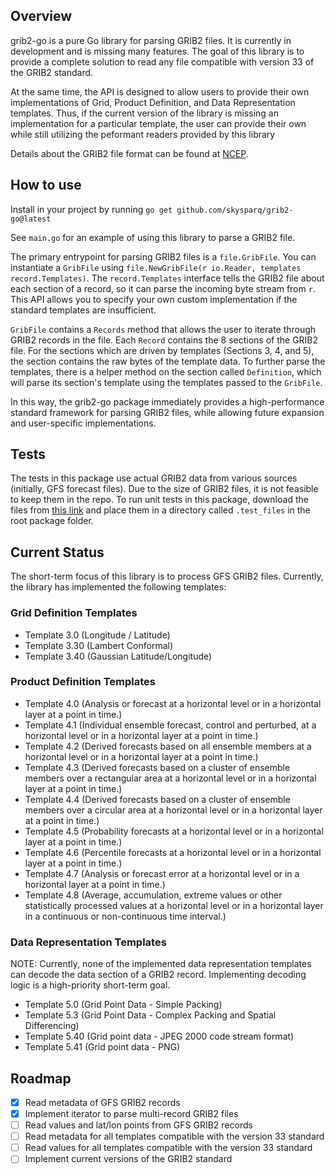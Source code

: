 ## Overview

grib2-go is a pure Go library for parsing GRIB2 files. It is currently in development and is missing many features. The goal of this library is to provide a complete solution to read any file compatible with version 33 of the GRIB2 standard.

At the same time, the API is designed to allow users to provide their own implementations of Grid, Product Definition, and Data Representation templates. Thus, if the current version of the library is missing an implementation for a particular template, the user can provide their own while still utilizing the peformant readers provided by this library

Details about the GRIB2 file format can be found at [NCEP](https://www.nco.ncep.noaa.gov/pmb/docs/grib2/grib2_doc/).

## How to use

Install in your project by running `go get github.com/skysparq/grib2-go@latest`

See `main.go` for an example of using this library to parse a GRIB2 file.

The primary entrypoint for parsing GRIB2 files is a `file.GribFile`. You can instantiate a `GribFile` using `file.NewGribFile(r io.Reader, templates record.Templates)`. The `record.Templates` interface tells the GRIB2 file about each section of a record, so it can parse the incoming byte stream from `r`. This API allows you to specify your own custom implementation if the standard templates are insufficient.

`GribFile` contains a `Records` method that allows the user to iterate through GRIB2 records in the file. Each `Record` contains the 8 sections of the GRIB2 file. For the sections which are driven by templates (Sections 3, 4, and 5), the section contains the raw bytes of the template data. To further parse the templates, there is a helper method on the section called `Definition`, which will parse its section's template using the templates passed to the `GribFile`.

In this way, the grib2-go package immediately provides a high-performance standard framework for parsing GRIB2 files, while allowing future expansion and user-specific implementations.

## Tests

The tests in this package use actual GRIB2 data from various sources (initially, GFS forecast files). Due to the size of GRIB2 files, it is not feasible to keep them in the repo. To run unit tests in this package, download the files from [this link](https://drive.google.com/file/d/1qXFrMPeNCaR7bXzndTsRgKWYMCUL6rgO/view?usp=sharing) and place them in a directory called `.test_files` in the root package folder.

## Current Status

The short-term focus of this library is to process GFS GRIB2 files. Currently, the library has implemented the following templates:

### Grid Definition Templates

- Template 3.0 (Longitude / Latitude)
- Template 3.30 (Lambert Conformal)
- Template 3.40 (Gaussian Latitude/Longitude)

### Product Definition Templates

- Template 4.0 (Analysis or forecast at a horizontal level or in a horizontal layer at a point in time.)
- Template 4.1 (Individual ensemble forecast, control and perturbed, at a horizontal level or in a horizontal layer at a point in time.)
- Template 4.2 (Derived forecasts based on all ensemble members at a horizontal level or in a horizontal layer at a point in time.)
- Template 4.3 (Derived forecasts based on a cluster of ensemble members over a rectangular area at a horizontal level or in a horizontal layer at a point in time.)
- Template 4.4 (Derived forecasts based on a cluster of ensemble members over a circular area at a horizontal level or in a horizontal layer at a point in time.)
- Template 4.5 (Probability forecasts at a horizontal level or in a horizontal layer at a point in time.)
- Template 4.6 (Percentile forecasts at a horizontal level or in a horizontal layer at a point in time.)
- Template 4.7 (Analysis or forecast error at a horizontal level or in a horizontal layer at a point in time.)
- Template 4.8 (Average, accumulation, extreme values or other statistically processed values at a horizontal level or in a horizontal layer in a continuous or non-continuous time interval.)

### Data Representation Templates

NOTE: Currently, none of the implemented data representation templates can decode the data section of a GRIB2 record. Implementing decoding logic is a high-priority short-term goal.

- Template 5.0 (Grid Point Data - Simple Packing)
- Template 5.3 (Grid Point Data - Complex Packing and Spatial Differencing)
- Template 5.40 (Grid point data - JPEG 2000 code stream format)
- Template 5.41 (Grid point data - PNG)

## Roadmap

- [x] Read metadata of GFS GRIB2 records
- [x] Implement iterator to parse multi-record GRIB2 files
- [ ] Read values and lat/lon points from GFS GRIB2 records
- [ ] Read metadata for all templates compatible with the version 33 standard
- [ ] Read values for all templates compatible with the version 33 standard
- [ ] Implement current versions of the GRIB2 standard
